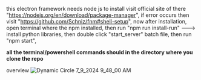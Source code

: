 this electron framework needs node js to install
visit official site of there "https://nodejs.org/en/download/package-manager", if error occurs then visit "https://github.com/Schniz/fnm#shell-setup",
now after installation,
open terminal where the npm installed,
then run "npm run install-run" ---> install python libraries,
then double click "start_server" batch file,
then run "npm start",

**all the terminal/powershell commands should in the directory where you clone the repo**


overview
![Dynamic Circle 7_9_2024 9_48_00 AM](https://github.com/MrHeaven1y/heavenly_server/assets/165138329/cf481a33-2b71-4d35-8e66-fc31ab60eb55)

